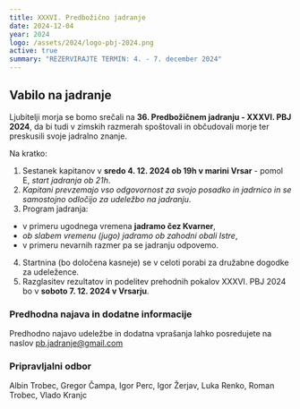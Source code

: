 ```yaml
---
title: XXXVI. Predbožično jadranje
date: 2024-12-04
year: 2024
logo: /assets/2024/logo-pbj-2024.png
active: true
summary: "REZERVIRAJTE TERMIN: 4. - 7. december 2024"
---
```


## Vabilo na jadranje
Ljubitelji morja se bomo srečali na **36. Predbožičnem jadranju - XXXVI. PBJ 2024**, da bi tudi v zimskih razmerah spoštovali in občudovali morje ter preskusili svoje jadralno znanje.

Na kratko:
1. Sestanek kapitanov v **sredo 4. 12. 2024 ob 19h v marini Vrsar** - pomol E, *start jadranja ob 21h*.
2. *Kapitani prevzemajo vso odgovornost za svojo posadko in jadrnico in se samostojno odločijo za udeležbo na jadranju*.
3. Program jadranja:
 - v primeru ugodnega vremena **jadramo čez Kvarner**,
 - *ob slabem vremenu (jugo) jadramo ob zahodni obali Istre*,
 - v primeru nevarnih razmer pa se jadranju odpovemo.
4. Startnina (bo določena kasneje) se v celoti porabi za družabne dogodke za udeležence.
5. Razglasitev rezultatov in podelitev prehodnih pokalov XXXVI. PBJ 2024 bo v **soboto 7. 12. 2024 v Vrsarju**.

### Predhodna najava in dodatne informacije
Predhodno najavo udeležbe in dodatna vprašanja lahko posredujete na naslov [pb.jadranje@gmail.com](mailto:pb.jadranje@gmail.com)

### Pripravljalni odbor
Albin Trobec, Gregor Čampa, Igor Perc, Igor Žerjav, Luka Renko, Roman Trobec, Vlado Kranjc